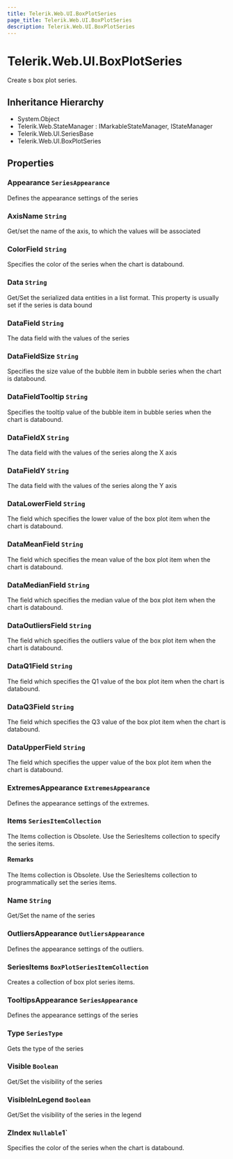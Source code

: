 ```yaml
---
title: Telerik.Web.UI.BoxPlotSeries
page_title: Telerik.Web.UI.BoxPlotSeries
description: Telerik.Web.UI.BoxPlotSeries
---
```


# Telerik.Web.UI.BoxPlotSeries

Create s box plot series.

## Inheritance Hierarchy

* System.Object
* Telerik.Web.StateManager : IMarkableStateManager, IStateManager
* Telerik.Web.UI.SeriesBase
* Telerik.Web.UI.BoxPlotSeries

## Properties

###  Appearance `SeriesAppearance`

Defines the appearance settings of the series

###  AxisName `String`

Get/set the name of the axis, to which the values will be associated

###  ColorField `String`

Specifies the color of the series when the chart is databound.

###  Data `String`

Get/Set the serialized data entities in a list format. This property is usually set if the series is data bound

###  DataField `String`

The data field with the values of the series

###  DataFieldSize `String`

Specifies the size value of the bubble item in bubble series when the chart is databound.

###  DataFieldTooltip `String`

Specifies the tooltip value of the bubble item in bubble series when the chart is databound.

###  DataFieldX `String`

The data field with the values of the series along the X axis

###  DataFieldY `String`

The data field with the values of the series along the Y axis

###  DataLowerField `String`

The field which specifies the lower value of the box plot item when the chart is databound.

###  DataMeanField `String`

The field which specifies the mean value of the box plot item when the chart is databound.

###  DataMedianField `String`

The field which specifies the median value of the box plot item when the chart is databound.

###  DataOutliersField `String`

The field which specifies the outliers value of the box plot item when the chart is databound.

###  DataQ1Field `String`

The field which specifies the Q1 value of the box plot item when the chart is databound.

###  DataQ3Field `String`

The field which specifies the Q3 value of the box plot item when the chart is databound.

###  DataUpperField `String`

The field which specifies the upper value of the box plot item when the chart is databound.

###  ExtremesAppearance `ExtremesAppearance`

Defines the appearance settings of the extremes.

###  Items `SeriesItemCollection`

The Items collection is Obsolete. Use the SeriesItems collection to specify the series items.

#### Remarks
The Items collection is Obsolete. Use the SeriesItems collection to programmatically set the series items.

###  Name `String`

Get/Set the name of the series

###  OutliersAppearance `OutliersAppearance`

Defines the appearance settings of the outliers.

###  SeriesItems `BoxPlotSeriesItemCollection`

Creates a collection of box plot series items.

###  TooltipsAppearance `SeriesAppearance`

Defines the appearance settings of the series

###  Type `SeriesType`

Gets the type of the series

###  Visible `Boolean`

Get/Set the visibility of the series

###  VisibleInLegend `Boolean`

Get/Set the visibility of the series in the legend

###  ZIndex `Nullable`1`

Specifies the color of the series when the chart is databound.

